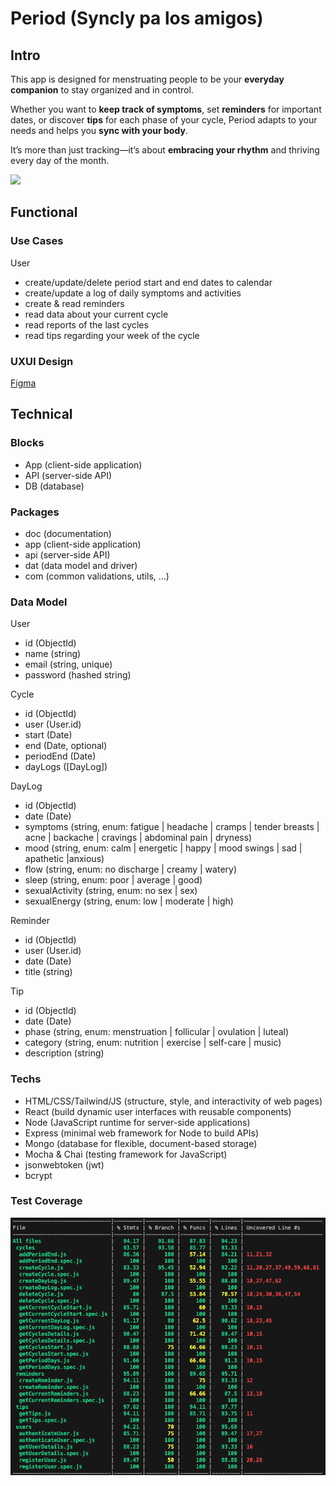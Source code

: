 # Period (Syncly pa los amigos)

## Intro

This app is designed for menstruating people to be your **everyday companion** to stay organized and in control.

Whether you want to **keep track of symptoms**, set **reminders** for important dates, or discover **tips** for each phase of your cycle, Period adapts to your needs and helps you **sync with your body**.

It’s more than just tracking—it’s about **embracing your rhythm** and thriving every day of the month.

![](https://i.giphy.com/media/v1.Y2lkPTc5MGI3NjExcno0Z21nOWxudXRiNXhlajY3dWF5eDBwM3Vjdm9xMnhzaThtcDZtdCZlcD12MV9pbnRlcm5hbF9naWZfYnlfaWQmY3Q9Zw/j10NjRC0rU0IrIIbaA/giphy.gif)

## Functional

### Use Cases

User
- create/update/delete period start and end dates to calendar
- create/update a log of daily symptoms and activities
- create & read reminders
- read data about your current cycle
- read reports of the last cycles    
- read tips regarding your week of the cycle

### UXUI Design

[Figma](https://www.figma.com/design/0axquRKAMeYzYictpTqeQX/Period?node-id=0-1&t=9KYWTC76WtFOT8jc-1)

## Technical

### Blocks

- App (client-side application)
- API (server-side API)
- DB (database)

### Packages

- doc (documentation)
- app (client-side application)
- api (server-side API)
- dat (data model and driver)
- com (common validations, utils, ...)

### Data Model

User
- id (ObjectId)
- name (string)
- email (string, unique)
- password (hashed string)

Cycle
- id (ObjectId)
- user (User.id)
- start (Date)
- end (Date, optional)
- periodEnd (Date)
- dayLogs ([DayLog])

DayLog
- id (ObjectId)
- date (Date)
- symptoms (string, enum: fatigue | headache | cramps | tender breasts | acne | backache | cravings | abdominal pain | dryness)
- mood (string, enum: calm | energetic | happy | mood swings | sad | apathetic |anxious)
- flow (string, enum: no discharge | creamy | watery)
- sleep (string, enum: poor | average | good)
- sexualActivity (string, enum: no sex | sex)
- sexualEnergy (string, enum: low | moderate | high)

Reminder
- id (ObjectId)
- user (User.id)
- date (Date)
- title (string)

Tip
- id (ObjectId) 
- date (Date)
- phase (string, enum: menstruation | follicular | ovulation | luteal)
- category (string, enum: nutrition | exercise | self-care | music)
- description (string)

### Techs

- HTML/CSS/Tailwind/JS (structure, style, and interactivity of web pages)
- React (build dynamic user interfaces with reusable components)
- Node (JavaScript runtime for server-side applications)
- Express (minimal web framework for Node to build APIs)
- Mongo (database for flexible, document-based storage)
- Mocha & Chai (testing framework for JavaScript)
- jsonwebtoken (jwt)
- bcrypt

### Test Coverage

![Screenshot](../app/public/images/screenshot.png)